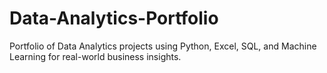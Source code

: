# Data-Analytics-Portfolio
Portfolio of Data Analytics projects using Python, Excel, SQL, and Machine Learning for real-world business insights.
